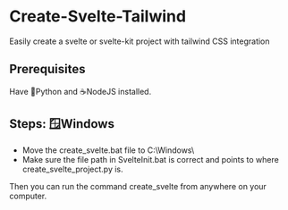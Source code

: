 # Create-Svelte-Tailwind
Easily create a svelte or svelte-kit project with tailwind CSS integration


## Prerequisites

Have 🐍Python and ☕NodeJS installed.

## Steps: 🪟Windows

 - Move the create_svelte.bat file to C:\Windows\
 - Make sure the file path in SvelteInit.bat is correct and points to where create_svelte_project.py is.

Then you can run the command create_svelte from anywhere on your computer.
